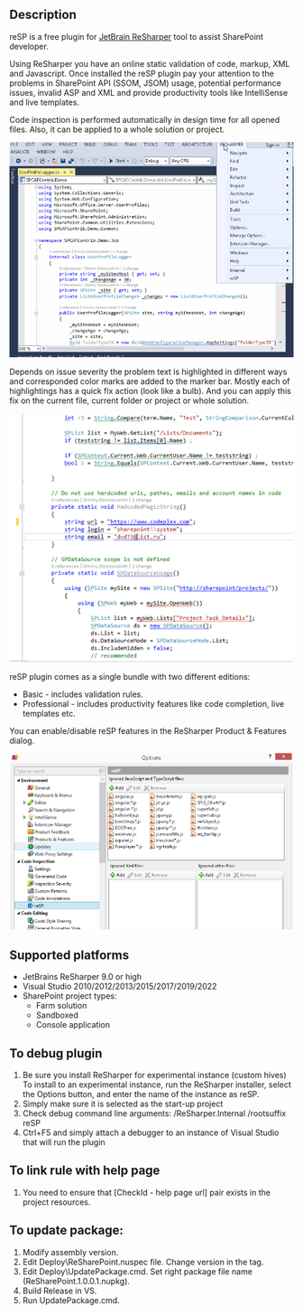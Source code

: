 ## Description
reSP is a free plugin for [JetBrain ReSharper](https://plugins.jetbrains.com/plugin/11684-resp) tool to assist SharePoint developer.

Using ReSharper you have an online static validation of code, markup, XML and Javascript. Once installed the reSP plugin pay your attention to the problems in SharePoint API (SSOM, JSOM) usage, potential performance issues, invalid ASP and XML and provide productivity tools like IntelliSense and live templates. 

Code inspection is performed automatically in design time for all opened files. Also, it can be applied to a whole solution or project. 

![inspect image](/assets/inspect.png 'you can inspect both the current file and the entire project or solution')

Depends on issue severity the problem text is highlighted in different ways and corresponded color marks are added to the marker bar. Mostly each of highlightings has a quick fix action (look like a bulb). And you can apply this fix on the current file, current folder or project or whole solution.

![severity image](/assets/severity.png 'you can change the severity as well')

reSP plugin comes as a single bundle with two different editions:

* Basic - includes validation rules.
* Professional - includes productivity features like code completion, live templates etc.

You can enable/disable reSP features in the ReSharper Product & Features dialog.

![options image](/assets/options.png 'you can specify file for ignoring')

## Supported platforms
* JetBrains ReSharper 9.0 or high 
* Visual Studio 2010/2012/2013/2015/2017/2019/2022
* SharePoint project types:
   * Farm solution
   * Sandboxed
   * Console application

## To debug plugin 
1. Be sure you install ReSharper for experimental instance (custom hives)
To install to an experimental instance, run the ReSharper installer, select the Options button, and enter the name of the instance as reSP. 
2. Simply make sure it is selected as the start-up project
3. Check debug command line arguments: /ReSharper.Internal /rootsuffix reSP
4. Ctrl+F5 and simply attach a debugger to an instance of Visual Studio that will run the plugin 

## To link rule with help page 
1. You need to ensure that [CheckId - help page url] pair exists in the project resources.

## To update package:
1. Modify assembly version.
2. Edit Deploy\ReSharePoint.nuspec file. Change version in the <version> tag.
3. Edit Deploy\UpdatePackage.cmd. Set right package file name (ReSharePoint.1.0.0.1.nupkg).
4. Build Release in VS. 
5. Run UpdatePackage.cmd.
